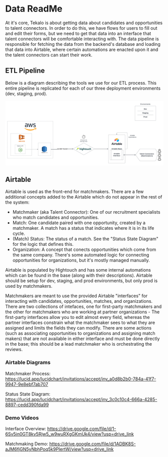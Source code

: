 # Data ReadMe

At it's core, Tekalo is about getting data about candidates and opportunities to talent connectors. In order to do this, we have flows for users to fill out and edit their forms, but we need to get that data into an interface that talent connectors will be comfortable interacting with. The data pipeline is responsible for fetching the data from the backend's database and loading that data into Airtable, where certain automations are enacted upon it and the talent connectors can start their work.

## ETL Pipeline

Below is a diagram describing the tools we use for our ETL process. This entire pipeline is replicated for each of our three deployment environments (dev, staging, prod).

![ETL Infrastructure Diagram](./media/tekalo_etl_infra.png 'ETL Infrastructure')

## Airtable

Airtable is used as the front-end for matchmakers. There are a few additional concepts added to the Airtable which do not appear in the rest of the system:

- Matchmaker (aka Talent Connector): One of our recruitment specialists who match candidates and opportunities.
- Match: One candidate paired with one opportunity, created by a matchmaker. A match has a status that indicates where it is in its life cycle.
- (Match) Status: The status of a match. See the "Status State Diagram" for the logic that defines this.
- Organization: A concept that conects opportunities which come from the same company. There's some automated logic for connecting opportunities for organizations, but it's mostly managed manually.

Airtable is populated by Hightouch and has some internal automations which can be found in the base (along with their descriptions). Airtable should be setup for dev, staging, and prod environments, but only prod is used by matchmakers.

Matchmakers are meant to use the provided Airtable "interfaces" for interacting with candidates, opportunities, matches, and organizations. There are two collections of intefaces, one for first-party matchmakers and the other for matchmakers who are working at partner organizations - The first-party interfaces allow you to edit almost every field, whereas the partner interfaces constrain what the matchmaker sees to what they are assigned and limits the fields they can modify. There are some actions (such as associating opportunities to organizations and assigning match makers) that are not available in either interface and must be done directly in the base; this should be a lead matchmaker who is orchestrating the reviews.

### Airtable Diagrams

Matchmaker Process: https://lucid.app/lucidchart/invitations/accept/inv_a0d8b2b0-784a-41f7-9947-9e8ebf7ab707

Status State Diagram: https://lucid.app/lucidchart/invitations/accept/inv_3c0c10c4-666a-4285-8897-cedd390fda99

### Demo Videos

Interface Overview: https://drive.google.com/file/d/1-6Sv5in0GT8kv5Rjw5_w9wuRXgGKmUk4/view?usp=drive_link

Matchmaking Demo: https://drive.google.com/file/d/1ADBK8S-aJM6fjGN5yNbhPoq5k9PIertW/view?usp=drive_link
